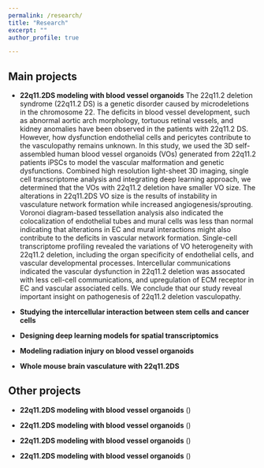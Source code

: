 ```yaml
---
permalink: /research/
title: "Research"
excerpt: ""
author_profile: true

---
```


Main projects
----
* **22q11.2DS modeling with blood vessel organoids** 
The 22q11.2 deletion syndrome (22q11.2 DS) is a genetic disorder caused by microdeletions in the chromosome 22. The deficits in blood vessel development, such as abnormal aortic arch morphology, tortuous retinal vessels, and kidney anomalies have been observed in the patients with 22q11.2 DS. However, how dysfunction endothelial cells and pericytes contribute to the vasculopathy remains unknown. In this study, we used the 3D self-assembled human blood vessel organoids (VOs) generated from 22q11.2 patients iPSCs to model the vascular malformation and genetic dysfunctions. Combined high resolution light-sheet 3D imaging,  single cell transcriptome analysis and integrating deep learning approach, we determined that the VOs with 22q11.2 deletion have smaller VO size. The alterations in 22q11.2DS VO size is the results of  instability in vasculature network formation while increased angiogenesis/sprouting. Voronoi diagram-based tessellation analysis also indicated the colocalization of endothelial tubes and mural cells was less than normal indicating that alterations in EC and mural interactions might also contribute to the deficits in vascular network formation. Single-cell transcriptome profiling revealed the variations of VO heterogeneity with 22q11.2 deletion, including the organ specificity of endothelial cells, and vascular developmental processes. Intercellular communications indicated the vascular dysfunction in 22q11.2 deletion was assocated with less cell-cell communications, and upregulation of ECM receptor in EC and vascular associated cells. We conclude that our study reveal important insight on pathogenesis of 22q11.2 deletion vasculopathy. 

* **Studying the intercellular interaction between stem cells and cancer cells**

* **Designing deep learning models for spatial transcriptomics**

* **Modeling radiation injury on blood vessel organoids**

* **Whole mouse brain vasculature with 22q11.2DS**


Other projects
----
* **22q11.2DS modeling with blood vessel organoids** ()

* **22q11.2DS modeling with blood vessel organoids** ()

* **22q11.2DS modeling with blood vessel organoids** ()

* **22q11.2DS modeling with blood vessel organoids** ()


